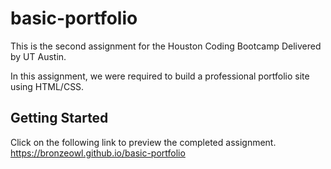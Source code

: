 # basic-portfolio
This is the second assignment for the Houston Coding Bootcamp Delivered by UT Austin.

In this assignment, we were required to build a professional portfolio site using HTML/CSS. 

## Getting Started

Click on the following link to preview the completed assignment.   
  https://bronzeowl.github.io/basic-portfolio
